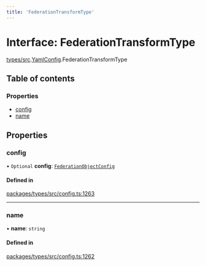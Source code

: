 ```yaml
---
title: 'FederationTransformType'
---
```


# Interface: FederationTransformType

[types/src](../modules/types_src).[YamlConfig](../modules/types_src.YamlConfig).FederationTransformType

## Table of contents

### Properties

- [config](types_src.YamlConfig.FederationTransformType#config)
- [name](types_src.YamlConfig.FederationTransformType#name)

## Properties

### config

• `Optional` **config**: [`FederationObjectConfig`](types_src.YamlConfig.FederationObjectConfig)

#### Defined in

[packages/types/src/config.ts:1263](https://github.com/Urigo/graphql-mesh/blob/master/packages/types/src/config.ts#L1263)

___

### name

• **name**: `string`

#### Defined in

[packages/types/src/config.ts:1262](https://github.com/Urigo/graphql-mesh/blob/master/packages/types/src/config.ts#L1262)
